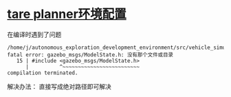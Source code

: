 # [tare planner环境配置](https://github.com/shu1ong/gitblog/issues/16)

在编译时遇到了问题
```
/home/j/autonomous_exploration_development_environment/src/vehicle_simulator/src/vehicleSimulator.cpp:15:10: fatal error: gazebo_msgs/ModelState.h: 没有那个文件或目录
   15 | #include <gazebo_msgs/ModelState.h>
      |          ^~~~~~~~~~~~~~~~~~~~~~~~~~
compilation terminated.
```
解决办法：
 直接写成绝对路径即可解决